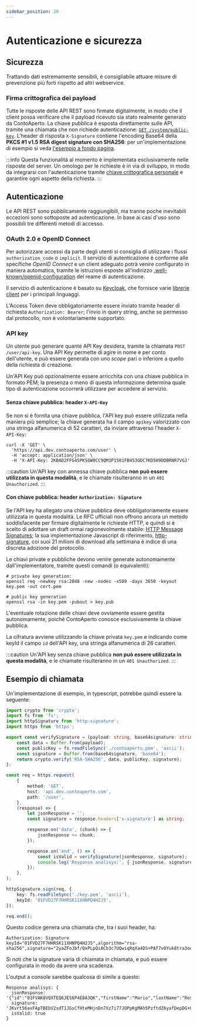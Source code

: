 ```yaml
---
sidebar_position: 20
---
```

# Autenticazione e sicurezza

## Sicurezza

Trattando dati estremamente sensibili, è consigliabile attuare misure di prevenzione più forti rispetto ad altri webservice.

### Firma crittografica dei payload

Tutte le risposte delle API REST sono firmate digitalmente, in modo che il client possa verificare che il payload ricevuto sia stato realmente generato da ContoAperto. La chiave pubblica è esposta direttamente sulle API, tramite una chiamata che non richiede autenticazione: [`GET /system/public-key`](https://api.dev.contoaperto.com/system/public-key). L'header di risposta `X-Signature` contiene l'encoding Base64 della **PKCS #1 v1.5 RSA digest signature con SHA256**: per un'implementazione di esempio si veda [l'esempio a fondo pagina](#esempio-di-chiamata).

:::info
Questa funzionalità al momento è implementata esclusivamente nelle risposte del server. Un omologo per le richieste è in via di sviluppo, in modo da integrarsi con l'autenticazione tramite [chiave crittografica personale](#con-chiave-pubblica-header-authorization-signature) e garantire ogni aspetto della richiesta.
:::

## Autenticazione

Le API REST sono pubblicamente raggiungibili, ma tranne poche inevitabili eccezioni sono sottoposte ad autenticazione. In base ai casi d'uso sono possibili tre differenti metodi di accesso.

### OAuth 2.0 e OpenID Connect

Per autorizzare accessi da parte degli utenti si consiglia di utilizzare i flussi `authorization_code` o `implicit`. Il servizio di autenticazione è conforme alle specifiche *OpenID Connect* e un client adeguato potrà venire configurato in maniera automatica, tramite le istruzioni esposte all'indirizzo [.well-known/openid-configuration](https://auth.contoaperto.com/auth/realms/ContoApertoDev/.well-known/openid-configuration) del reame di autenticazione.

Il servizio di autenticazione è basato su [Keycloak](https://www.keycloak.org/), che fornisce varie [librerie client](https://www.keycloak.org/docs/latest/securing_apps/) per i principali linguaggi.

L'Access Token deve obbligatoriamente essere inviato tramite header di richiesta `Authorization: Bearer`; l'invio in query string, anche se permesso dal protocollo, non è volontariamente supportato.

### API key 

Un utente può generare quante API Key desidera, tramite la chiamata `POST /user/api-key`. Una API Key permette di agire in nome e per conto dell'utente, e può essere generata con uno *scope* pari o inferiore a quello della richiesta di creazione. 

Un'API Key può opzionalmente essere arricchita con una chiave pubblica in formato PEM; la presenza o meno di questa informazione determina quale tipo di autenticazione occorrerà utilizzare per accedere al servizio.

#### Senza chiave pubblica: header `X-API-Key`

Se non si è fornita una chiave pubblica, l'API key può essere utilizzata nella maniera più semplice; la chiave generata ha il campo `apikey` valorizzato con una stringa alfanumerica di 52 caratteri, da inviare attraverso l'header `X-API-Key`:

```
curl -X 'GET' \
  'https://api.dev.contoaperto.com/user' \
  -H 'accept: application/json' \
  -H 'X-API-Key: 2KBAD2FFG45PKSGW0CC9QM3P1501FB453GDC7KD5H9DDBRNR7VGJ'
```
:::caution
Un'API key con annessa chiave pubblica **non può essere utilizzata in questa modalità**, e le chiamate risulteranno in un `401 Unauthorized`.
:::

#### Con chiave pubblica: header `Authorization: Signature`

Se l'API key ha allegato una chiave pubblica deve obbligatoriamente essere utilizzata in questa modalità. Le RFC ufficiali non offrono ancora un metodo soddisfacente per firmare digitalmente le richieste HTTP, e quindi si è scelto di adottare un draft 
ormai ragionevolmente stabile: [HTTP Message Signatures](https://datatracker.ietf.org/doc/draft-ietf-httpbis-message-signatures/); la sua implementazione Javascript di riferimento, [http-signature](https://www.npmjs.com/package/http-signature), coi suoi 21 milioni di download alla settimana è indice di una discreta adozione del protocollo.

Le chiavi private e pubbliche devono venire generate autonomamente dall'implementatore, tramite questi comandi (o equivalenti):

```
# private key generation:
openssl req -newkey rsa:2048 -new -nodes -x509 -days 3650 -keyout key.pem -out cert.pem

# public key generation
openssl rsa -in key.pem -pubout > key.pub
```

L'eventuale rotazione delle chiavi deve ovviamente essere gestita autonomamente, poiché ContoAperto conosce esclusivamente la chiave pubblica.

La cifratura avviene utilizzando la chiave privata `key.pem` e indicando come keyId il campo `id` dell'API key, una stringa alfanumerica di 26 caratteri.

:::caution
Un'API key senza chiave pubblica **non può essere utilizzata in questa modalità**, e le chiamate risulteranno in un `401 Unauthorized`.
:::

## Esempio di chiamata

Un'implementazione di esempio, in typescript, potrebbe quindi essere la seguente:

```typescript title="exampleCall.ts"
import crypto from 'crypto';
import fs from 'fs';
import httpSignature from 'http-signature';
import https from 'https';

export const verifySignature = (payload: string, base64signature: string) => {
    const data = Buffer.from(payload);
    const publicKey = fs.readFileSync('./contoaperto.pem', 'ascii');
    const signature = Buffer.from(base64signature, 'base64');
    return crypto.verify('RSA-SHA256', data, publicKey, signature);
};

const req = https.request(
    {
        method: 'GET',
        host: 'api.dev.contoaperto.com',
        path: '/user',
    },
    (response) => {
        let jsonResponse = '';
        const signature = response.headers['x-signature'] as string;

        response.on('data', (chunk) => {
            jsonResponse += chunk;
        });

        response.on('end', () => {
            const isValid = verifySignature(jsonResponse, signature);
            console.log('Response analisys:', { jsonResponse, signature, isValid });
        });
    },
);

httpSignature.sign(req, {
    key: fs.readFileSync('./key.pem', 'ascii'),
    keyId: '01FVD27F7HHRSK11XHNPQ4H2J5',
});

req.end();
```

Questo codice genera una chiamata che, tra i suoi header, ha: 

```
Authorization: Signature keyId="01FVD27F7HHRSK11XHNPQ4H2J5",algorithm="rsa-sha256",signature="2yaZFoJbf/QxPLpQiACb3c7UQwiqRqXa4DS+PAf7v0Yuk8tra3oevMYmiiMMr+2mf37P9zqmwDLuEUSUekipao9QqV/cBZyHhZ5d7NcAA/94m5SrfB7mwAZ8YBTEK64izGYgFfQrzNygUsMu/QiYzpszT+ypbMg7AG7mu17wzKc7/1InuHk9aq9HftR+s0jQtoLkdeHyEnqG1wf2T3DET5hoaDSWVk+VmhhSFGG6uj59a2OI7xDvUxEiuYUIMJVJk73otT0XbBqVzEsUZ4c7ygyymj0sRT8V4jKcHLyENcpEnytD278eJESFXTkk8fa+2dLm+Wtj25zMjLFJAgKaqw=="
```

Si noti che la signature varia di chiamata in chiamata, e può essere configurata in modo da avere una scadenza.

L'output a console sarebbe qualcosa di simile a questo:

```
Response analisys: {
  jsonResponse: '{"id":"01FVAK8VQXTEQ6JES6P4E8A3QK","firstName":"Mario","lastName":"Rossi","email":"mario@test.com","phone":"+39399000000","language":"it"}',
  signature: 'JKvrt56axFApTBEbV2sdT1JGsCfHteMHjnDn7Xz7i77JOPpKgMAh5PzftdZ6yafDepDG+C1gf/+9xRMaXF498SCPRxYN4CA5AmocuK5/KjBA+432SkMnijt3TlrFEfyj1ZhuNK5VSTglrIQ60jsDpKFO7/tpyeXnUJXx1Fqo0tj4Np5GihIuphxa3l7JueRuKcKvuVcxEbosHQi1vKTt2GVUCU70+smZy1w0o2apxaIbfJ5nhZnX/4pv9kmYUeQhzeRphV8Fjt1srvDRzIBawsU2Q2wFA6Xx2ubGTTp0fdehgsS2q3tOQj7KLT7+o0X3GYSAl5BRCiswsZXu+aBudw==',
  isValid: true
}
```
